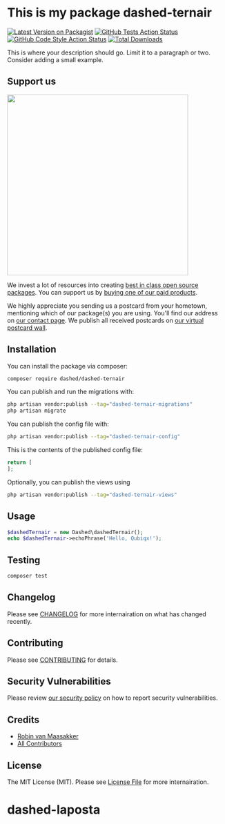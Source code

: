 # This is my package dashed-ternair

[![Latest Version on Packagist](https://img.shields.io/packagist/v/qubiqx/dashed-ternair.svg?style=flat-square)](https://packagist.org/packages/qubiqx/dashed-ternair)
[![GitHub Tests Action Status](https://img.shields.io/github/workflow/status/qubiqx/dashed-ternair/run-tests?label=tests)](https://github.com/qubiqx/dashed-ternair/actions?query=workflow%3Arun-tests+branch%3Amain)
[![GitHub Code Style Action Status](https://img.shields.io/github/workflow/status/qubiqx/dashed-ternair/Check%20&%20fix%20styling?label=code%20style)](https://github.com/qubiqx/dashed-ternair/actions?query=workflow%3A"Check+%26+fix+styling"+branch%3Amain)
[![Total Downloads](https://img.shields.io/packagist/dt/qubiqx/dashed-ternair.svg?style=flat-square)](https://packagist.org/packages/qubiqx/dashed-ternair)

This is where your description should go. Limit it to a paragraph or two. Consider adding a small example.

## Support us

[<img src="https://github-ads.s3.eu-central-1.amazonaws.com/dashed-ternair.jpg?t=1" width="419px" />](https://spatie.be/github-ad-click/dashed-ternair)

We invest a lot of resources into creating [best in class open source packages](https://spatie.be/open-source). You can support us by [buying one of our paid products](https://spatie.be/open-source/support-us).

We highly appreciate you sending us a postcard from your hometown, mentioning which of our package(s) you are using. You'll find our address on [our contact page](https://spatie.be/about-us). We publish all received postcards on [our virtual postcard wall](https://spatie.be/open-source/postcards).

## Installation

You can install the package via composer:

```bash
composer require dashed/dashed-ternair
```

You can publish and run the migrations with:

```bash
php artisan vendor:publish --tag="dashed-ternair-migrations"
php artisan migrate
```

You can publish the config file with:

```bash
php artisan vendor:publish --tag="dashed-ternair-config"
```

This is the contents of the published config file:

```php
return [
];
```

Optionally, you can publish the views using

```bash
php artisan vendor:publish --tag="dashed-ternair-views"
```

## Usage

```php
$dashedTernair = new Dashed\dashedTernair();
echo $dashedTernair->echoPhrase('Hello, Qubiqx!');
```

## Testing

```bash
composer test
```

## Changelog

Please see [CHANGELOG](CHANGELOG.md) for more internairation on what has changed recently.

## Contributing

Please see [CONTRIBUTING](.github/CONTRIBUTING.md) for details.

## Security Vulnerabilities

Please review [our security policy](../../security/policy) on how to report security vulnerabilities.

## Credits

- [Robin van Maasakker](https://github.com/Qubiqx)
- [All Contributors](../../contributors)

## License

The MIT License (MIT). Please see [License File](LICENSE.md) for more internairation.
# dashed-laposta
